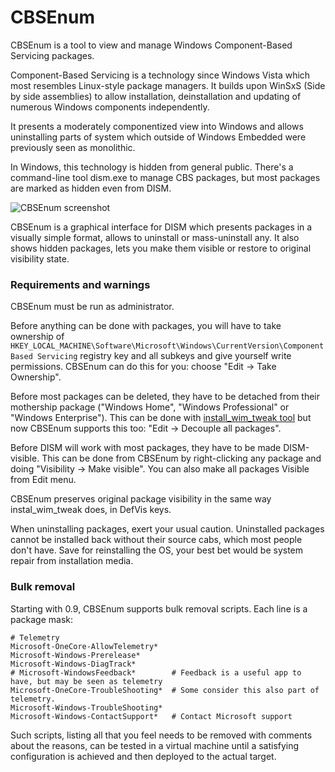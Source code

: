 # CBSEnum #

CBSEnum is a tool to view and manage Windows Component-Based Servicing packages.

Component-Based Servicing is a technology since Windows Vista which most resembles Linux-style package managers. It builds upon WinSxS (Side by side assemblies) to allow installation, deinstallation and updating of numerous Windows components independently.

It presents a moderately componentized view into Windows and allows uninstalling parts of system which outside of Windows Embedded were previously seen as monolithic.

In Windows, this technology is hidden from general public. There's a command-line tool dism.exe to manage CBS packages, but most packages are marked as hidden even from DISM.

![CBSEnum screenshot](https://bitbucket.org/himselfv/cbsenum/raw/tip/Docs/cbsenum-0.8-screen.png)

CBSEnum is a graphical interface for DISM which presents packages in a visually simple format, allows to uninstall or mass-uninstall any. It also shows hidden packages, lets you make them visible or restore to original visibility state.

### Requirements and warnings ###

CBSEnum must be run as administrator.

Before anything can be done with packages, you will have to take ownership of `HKEY_LOCAL_MACHINE\Software\Microsoft\Windows\CurrentVersion\Component Based Servicing` registry key and all subkeys and give yourself write permissions. CBSEnum can do this for you: choose "Edit -> Take Ownership".

Before most packages can be deleted, they have to be detached from their mothership package ("Windows Home", "Windows Professional" or "Windows Enterprise"). This can be done with [install_wim_tweak tool](http://www.wincert.net/forum/topic/12021-install-wim-tweakexe/) but now CBSEnum supports this too: "Edit -> Decouple all packages".

Before DISM will work with most packages, they have to be made DISM-visible. This can be done from CBSEnum by right-clicking any package and doing "Visibility -> Make visible". You can also make all packages Visible from Edit menu.

CBSEnum preserves original package visibility in the same way instal_wim_tweak does, in DefVis keys.

When uninstalling packages, exert your usual caution. Uninstalled packages cannot be installed back without their source cabs, which most people don't have. Save for reinstalling the OS, your best bet would be system repair from installation media.

### Bulk removal ###

Starting with 0.9, CBSEnum supports bulk removal scripts. Each line is a package mask:

```
# Telemetry
Microsoft-OneCore-AllowTelemetry*
Microsoft-Windows-Prerelease*
Microsoft-Windows-DiagTrack*
# Microsoft-WindowsFeedback*		# Feedback is a useful app to have, but may be seen as telemetry
Microsoft-OneCore-TroubleShooting*	# Some consider this also part of telemetry.
Microsoft-Windows-TroubleShooting*
Microsoft-Windows-ContactSupport*	# Contact Microsoft support
```

Such scripts, listing all that you feel needs to be removed with comments about the reasons, can be tested in a virtual machine until a satisfying configuration is achieved and then deployed to the actual target.